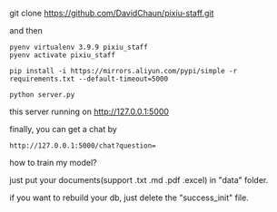 
git clone https://github.com/DavidChaun/pixiu-staff.git

and then 

```
pyenv virtualenv 3.9.9 pixiu_staff
pyenv activate pixiu_staff

pip install -i https://mirrors.aliyun.com/pypi/simple -r requirements.txt --default-timeout=5000

python server.py
```
this server running on http://127.0.0.1:5000

finally, you can get a chat by  
```
http://127.0.0.1:5000/chat?question=
```

how to train my model?

just put your documents(support .txt .md .pdf .excel) in "data" folder. 

if you want to rebuild your db, just delete the "success_init" file.